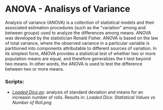# ANOVA - Analisys of Variance

Analysis of variance (ANOVA) is a collection of statistical models and their associated estimation procedures (such as the "variation" among and between groups) used to analyze the differences among means. ANOVA was developed by the statistician Ronald Fisher. ANOVA is based on the law of total variance, where the observed variance in a particular variable is partitioned into components attributable to different sources of variation. In its simplest form, ANOVA provides a statistical test of whether two or more population means are equal, and therefore generalizes the t-test beyond two means. In other words, the ANOVA is used to test the difference between two or more means.

### Scripts:

- _<u>Loaded Dice.py</u>_: analysis of standard deviation and means for an increasin number of rolls. Results in: _Loaded Dice: Statistical Values vs Number of Roll.png_ 